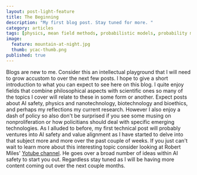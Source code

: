 ```yaml
---
layout: post-light-feature
title: The Beginning
description: "My first blog post. Stay tuned for more. "
category: articles
tags: [physics, mean field methods, probabilistic models, probability models, ising models, exponential families, variational inference, autoencoder, neural networks, graphical models, inference, deep learning, machine learning]
image:
  feature: mountain-at-night.jpg
  thumb: ycac-thumb.png
published: true
---
```


Blogs are new to me. Consider this an intellectual playground that I will need to grow accustom to over the next few posts. I hope to give a short introduction to what you can expect to see here on this blog.  I quite enjoy fields that combine philosophical aspects with scientific ones so many of the topics I cover will relate to these in some form or another. Expect posts about AI safety, physics and nanotechnology, biotechnology and bioethics, and perhaps my reflections my current research. However I also enjoy a dash of policy so also don't be surprised if you see some musing on nonproliferation or how policitians should deal with specific emerging technologies. As I alluded to before, my first technical post will probably ventures into AI safety and value alignment as I have started to delve into that subject more and more over the past couple of weeks. If you just can't wait to learn more about this interesting topic consider looking at Robert Miles' [Yotube channel](https://www.youtube.com/channel/UCLB7AzTwc6VFZrBsO2ucBMg/featured). He goes over a broad number of ideas within AI safety to start you out. Regardless stay tuned as I will be having more content coming out over the next couple months. 
